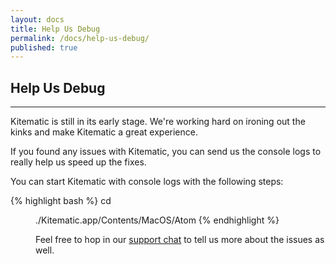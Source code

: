 ```yaml
---
layout: docs
title: Help Us Debug
permalink: /docs/help-us-debug/
published: true
---
```


## Help Us Debug

---

Kitematic is still in its early stage. We're working hard on ironing out the kinks and make Kitematic a great experience.

If you found any issues with Kitematic, you can send us the console logs to really help us speed up the fixes.

You can start Kitematic with console logs with the following steps:

{% highlight bash %}
cd <dir with Kitematic.app>
./Kitematic.app/Contents/MacOS/Atom
{% endhighlight %}

Feel free to hop in our [support chat](https://www.hipchat.com/giAT9Fqb5) to tell us more about the issues as well.
